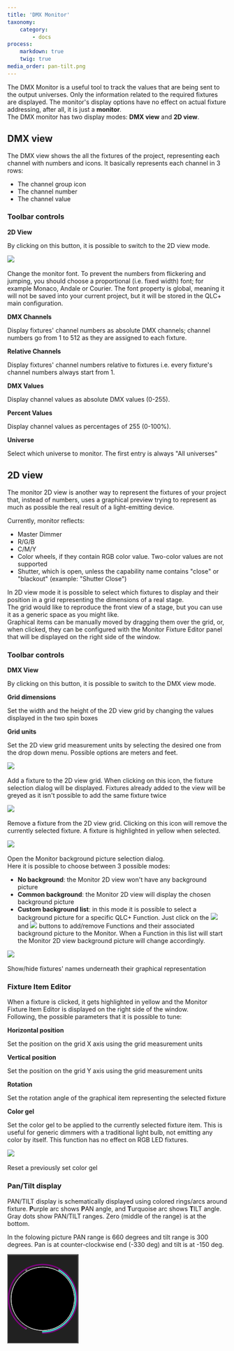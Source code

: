 ```yaml
---
title: 'DMX Monitor'
taxonomy:
    category:
        - docs
process:
    markdown: true
    twig: true
media_order: pan-tilt.png
---
```



The DMX Monitor is a useful tool to track the values that are being sent to the output universes. Only the information related to the required fixtures are displayed. The monitor's display options have no effect on actual fixture addressing, after all, it is just a **monitor**.  
The DMX monitor has two display modes: **DMX view** and **2D view**.

DMX view
--------

The DMX view shows the all the fixtures of the project, representing each channel with numbers and icons. It basically represents each channel in 3 rows:

*   The channel group icon
*   The channel number
*   The channel value

### Toolbar controls

**2D View**

By clicking on this button, it is possible to switch to the 2D view mode.

![](/basics/fonts.png)

Change the monitor font. To prevent the numbers from flickering and jumping, you should choose a proportional (i.e. fixed width) font; for example Monaco, Andale or Courier. The font property is global, meaning it will not be saved into your current project, but it will be stored in the QLC+ main configuration.

**DMX Channels**

Display fixtures' channel numbers as absolute DMX channels; channel numbers go from 1 to 512 as they are assigned to each fixture.

**Relative Channels**

Display fixtures' channel numbers relative to fixtures i.e. every fixture's channel numbers always start from 1.

**DMX Values**

Display channel values as absolute DMX values (0-255).

**Percent Values**

Display channel values as percentages of 255 (0-100%).

**Universe**

Select which universe to monitor. The first entry is always "All universes"

2D view
-------

The monitor 2D view is another way to represent the fixtures of your project that, instead of numbers, uses a graphical preview trying to represent as much as possible the real result of a light-emitting device.

Currently, monitor reflects:

*   Master Dimmer
*   R/G/B
*   C/M/Y
*   Color wheels, if they contain RGB color value. Two-color values are not supported
*   Shutter, which is open, unless the capability name contains "close" or "blackout" (example: "Shutter Close")

In 2D view mode it is possible to select which fixtures to display and their position in a grid representing the dimensions of a real stage.  
The grid would like to reproduce the front view of a stage, but you can use it as a generic space as you might like.  
Graphical items can be manually moved by dragging them over the grid, or, when clicked, they can be configured with the Monitor Fixture Editor panel that will be displayed on the right side of the window.

### Toolbar controls

**DMX View**

By clicking on this button, it is possible to switch to the DMX view mode.

**Grid dimensions**

Set the width and the height of the 2D view grid by changing the values displayed in the two spin boxes

**Grid units**

Set the 2D view grid measurement units by selecting the desired one from the drop down menu. Possible options are meters and feet.

![](../basics/edit_add.png)

Add a fixture to the 2D view grid. When clicking on this icon, the fixture selection dialog will be displayed. Fixtures already added to the view will be greyed as it isn't possible to add the same fixture twice

![](../basics/edit_remove.png)

Remove a fixture from the 2D view grid. Clicking on this icon will remove the currently selected fixture. A fixture is highlighted in yellow when selected.

![](../basics/image.png)

Open the Monitor background picture selection dialog.  
Here it is possible to choose between 3 possible modes:  

*   **No background**: the Monitor 2D view won't have any background picture
*   **Common background**: the Monitor 2D view will display the chosen background picture
*   **Custom background list**: in this mode it is possible to select a background picture for a specific QLC+ Function. Just click on the ![](../basics/edit_add.png)
and ![](../basics/edit_remove.png) buttons to add/remove Functions and their associated background picture to the Monitor. When a Function in this list will start the Monitor 2D view background picture will change accordingly.

![](../basics/label.png)

Show/hide fixtures' names underneath their graphical representation

### Fixture Item Editor

When a fixture is clicked, it gets highlighted in yellow and the Monitor Fixture Item Editor is displayed on the right side of the window.  
Following, the possible parameters that it is possible to tune:

**Horizontal position**

Set the position on the grid X axis using the grid measurement units

**Vertical position**

Set the position on the grid Y axis using the grid measurement units

**Rotation**

Set the rotation angle of the graphical item representing the selected fixture

**Color gel**

Set the color gel to be applied to the currently selected fixture item. This is useful for generic dimmers with a traditional light bulb, not emitting any color by itself. This function has no effect on RGB LED fixtures.

![](../basics/fileclose.png)

Reset a previously set color gel

### Pan/Tilt display

PAN/TILT display is schematically displayed using colored rings/arcs around fixture. **P**urple arc shows **P**AN angle, and **T**urquoise arc shows **T**ILT angle. Gray dots show PAN/TILT ranges. Zero (middle of the range) is at the bottom.

In the folowing picture PAN range is 660 degrees and tilt range is 300 degrees. Pan is at counter-clockwise end (-330 deg) and tilt is at -150 deg.

![](pan-tilt.png)